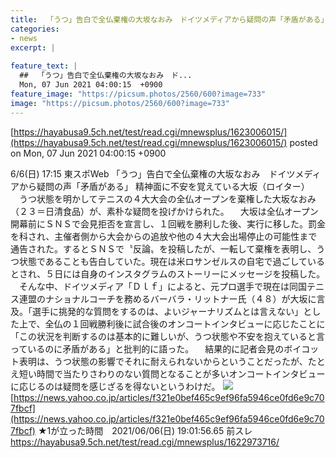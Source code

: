 ```yaml
---
title:  「うつ」告白で全仏棄権の大坂なおみ　ドイツメディアから疑問の声「矛盾がある」★2  
categories:
- news
excerpt: |
  
feature_text: |
  ##  「うつ」告白で全仏棄権の大坂なおみ　ド...
  Mon, 07 Jun 2021 04:00:15  +0900
feature_image: "https://picsum.photos/2560/600?image=733"
image: "https://picsum.photos/2560/600?image=733"
---
```


[https://hayabusa9.5ch.net/test/read.cgi/mnewsplus/1623006015/](https://hayabusa9.5ch.net/test/read.cgi/mnewsplus/1623006015/)
posted on Mon, 07 Jun 2021 04:00:15  +0900

<!--more-->

6/6(日) 17:15 東スポWeb 「うつ」告白で全仏棄権の大坂なおみ　ドイツメディアから疑問の声「矛盾がある」 精神面に不安を覚えている大坂（ロイター） 　うつ状態を明かしてテニスの４大大会の全仏オープンを棄権した大坂なおみ（２３＝日清食品）が、素朴な疑問を投げかけられた。 　大坂は全仏オープン開幕前にＳＮＳで会見拒否を宣言し、１回戦を勝利した後、実行に移した。罰金を科され、主催者側から大会からの追放や他の４大大会出場停止の可能性まで通告された。するとＳＮＳで〝反論〟を投稿したが、一転して棄権を表明し、うつ状態であることも告白していた。現在は米ロサンゼルスの自宅で過ごしているとされ、５日には自身のインスタグラムのストーリーにメッセージを投稿した。 　そんな中、ドイツメディア「Ｄｌｆ」によると、元プロ選手で現在は同国テニス連盟のナショナルコーチを務めるバーバラ・リットナー氏（４８）が大坂に言及。「選手に挑発的な質問をするのは、よいジャーナリズムとは言えない」とした上で、全仏の１回戦勝利後に試合後のオンコートインタビューに応じたことに「この状況を判断するのは基本的に難しいが、うつ状態や不安を抱えていると言っているのに矛盾がある」と批判的に語った。 　結果的に記者会見のボイコット表明は、うつ状態の影響でそれに耐えられないからということだったが、たとえ短い時間で当たりさわりのない質問となることが多いオンコートインタビューに応じるのは疑問を感じざるを得ないというわけだ。 ![](https://amd-pctr.c.yimg.jp/r/iwiz-amd/20210606-03262707-tospoweb-000-9-view.jpg) [https://news.yahoo.co.jp/articles/f321e0bef465c9ef96fa5946ce0fd6e9c707fbcf](https://news.yahoo.co.jp/articles/f321e0bef465c9ef96fa5946ce0fd6e9c707fbcf) ★1が立った時間　2021/06/06(日) 19:01:56.65 前スレ https://hayabusa9.5ch.net/test/read.cgi/mnewsplus/1622973716/
